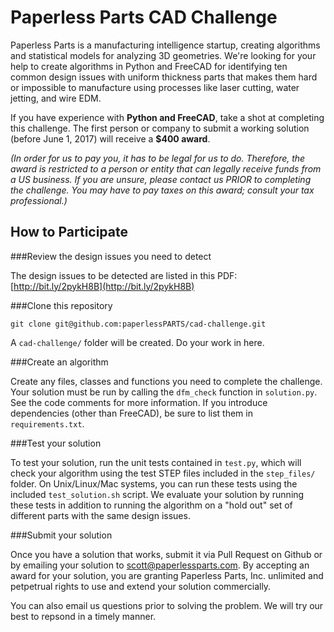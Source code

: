 Paperless Parts CAD Challenge
=============================

Paperless Parts is a manufacturing intelligence startup, creating algorithms and statistical models for analyzing 3D geometries. We're looking for your help to create algorithms in Python and FreeCAD for identifying ten common design issues with uniform thickness parts that makes them hard or impossible to manufacture using processes like laser cutting, water jetting, and wire EDM.

If you have experience with **Python and FreeCAD**, take a shot at completing this challenge. The first person or company to submit a working solution (before June 1, 2017) will receive a **$400 award**. 

*(In order for us to pay you, it has to be legal for us to do. Therefore, the award is restricted to a person or entity that can legally receive funds from a US business. If you are unsure, please contact us PRIOR to completing the challenge. You may have to pay taxes on this award; consult your tax professional.)*

How to Participate
------------------

###Review the design issues you need to detect

The design issues to be detected are listed in this PDF: [http://bit.ly/2pykH8B](http://bit.ly/2pykH8B)

###Clone this repository

`git clone git@github.com:paperlessPARTS/cad-challenge.git`

A `cad-challenge/` folder will be created. Do your work in here.

###Create an algorithm

Create any files, classes and functions you need to complete the challenge. Your solution must be run by calling the `dfm_check` function in `solution.py`. See the code comments for more information. If you introduce dependencies (other than FreeCAD), be sure to list them in `requirements.txt`. 

###Test your solution

To test your solution, run the unit tests contained in `test.py`, which will check your algorithm using the test STEP files included in the `step_files/` folder. On Unix/Linux/Mac systems, you can run these tests using the included `test_solution.sh` script. We evaluate your solution by running these tests in addition to running the algorithm on a "hold out" set of different parts with the same design issues.

###Submit your solution

Once you have a solution that works, submit it via Pull Request on Github or by emailing your solution to scott@paperlessparts.com. By accepting an award for your solution, you are granting Paperless Parts, Inc. unlimited and petpetrual rights to use and extend your solution commercially.

You can also email us questions prior to solving the problem. We will try our best to repsond in a timely manner.